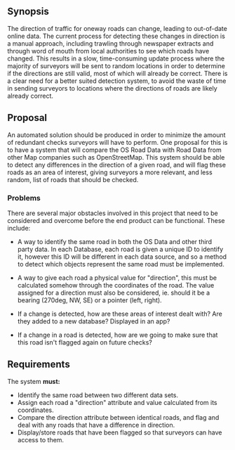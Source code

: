 ## Synopsis

The direction of traffic for oneway roads can change, leading to out-of-date online data. The current process for detecting these changes in direction is a manual approach, including trawling through newspaper extracts and through word of mouth from local authorities to see which roads have changed. This results in a slow, time-consuming update process where the majority of surveyors will be sent to random locations in order to determine if the directions are still valid, most of which will already be correct. There is a clear need for a better suited detection system, to avoid the waste of time in sending surveyors to locations where the directions of roads are likely already correct.

## Proposal

An automated solution should be produced in order to minimize the amount of redundant checks surveyors will have to perform. One proposal for this is to have a system that will compare the OS Road Data with Road Data from other Map companies such as OpenStreetMap. This system should be able to detect any differences in the direction of a given road, and will flag these roads as an area of interest, giving surveyors a more relevant, and less random, list of roads that should be checked.

### Problems

There are several major obstacles involved in this project that need to be considered and overcome before the end product can be functional. These include:

- A way to identify the same road in both the OS Data and other third party data. In each Database, each road is given a unique ID to identify it, however this ID will be different in each data source, and so a method to detect which objects represent the same road must be implemented.

- A way to give each road a physical value for "direction", this must be calculated somehow through the coordinates of the road. The value assigned for a direction must also be considered, ie. should it be a bearing (270deg, NW, SE) or a pointer (left, right).

- If a change is detected, how are these areas of interest dealt with? Are they added to a new database? Displayed in an app?

- If a change in a road is detected, how are we going to make sure that this road isn't flagged again on future checks?

## Requirements

The system **must:**
- Identify the same road between two different data sets.
- Assign each road a "direction" attribute and value calculated from its coordinates.
- Compare the direction attribute between identical roads, and flag and deal with any roads that have a difference in direction.
- Display/store roads that have been flagged so that surveyors can have access to them.
